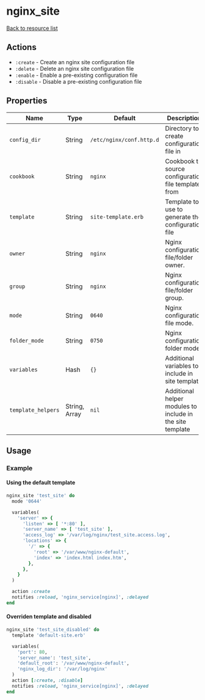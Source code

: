 # nginx_site

[Back to resource list](../README.md#resources)

## Actions

- `:create` - Create an nginx site configuration file
- `:delete` - Delete an nginx site configuration file
- `:enable` - Enable a pre-existing configuration file
- `:disable` - Disable a pre-existing configuration file

## Properties

| Name               | Type          | Default                  | Description                                               |
|--------------------|---------------|--------------------------|-----------------------------------------------------------|
| `config_dir`       | String        | `/etc/nginx/conf.http.d` | Directory to create configuration file in                 |
| `cookbook`         | String        | `nginx`                  | Cookbook to source configuration file template from       |
| `template`         | String        | `site-template.erb`      | Template to use to generate the configuration file        |
| `owner`            | String        | `nginx`                  | Nginx configuration file/folder owner.                    |
| `group`            | String        | `nginx`                  | Nginx configuration file/folder group.                    |
| `mode`             | String        | `0640`                   | Nginx configuration file mode.                            |
| `folder_mode`      | String        | `0750`                   | Nginx configuration folder mode.                          |
| `variables`        | Hash          | `{}`                     | Additional variables to include in site template          |
| `template_helpers` | String, Array | `nil`                    | Additional helper modules to include in the site template |

## Usage

### Example

#### Using the default template

```ruby
nginx_site 'test_site' do
  mode '0644'

  variables(
    'server' => {
      'listen' => [ '*:80' ],
      'server_name' => [ 'test_site' ],
      'access_log' => '/var/log/nginx/test_site.access.log',
      'locations' => {
        '/' => {
          'root' => '/var/www/nginx-default',
          'index' => 'index.html index.htm',
        },
      },
    }
  )

  action :create
  notifies :reload, 'nginx_service[nginx]', :delayed
end
```

#### Overriden template and disabled

```ruby
nginx_site 'test_site_disabled' do
  template 'default-site.erb'

  variables(
    'port': 80,
    'server_name': 'test_site',
    'default_root': '/var/www/nginx-default',
    'nginx_log_dir': '/var/log/nginx'
  )
  action [:create, :disable]
  notifies :reload, 'nginx_service[nginx]', :delayed
end
```
